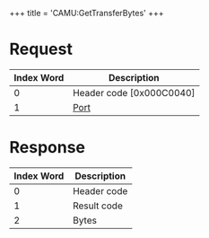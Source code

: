 +++
title = 'CAMU:GetTransferBytes'
+++

# Request

| Index Word | Description                             |
|------------|-----------------------------------------|
| 0          | Header code \[0x000C0040\]              |
| 1          | [Port](Camera_Services#Port "wikilink") |

# Response

| Index Word | Description |
|------------|-------------|
| 0          | Header code |
| 1          | Result code |
| 2          | Bytes       |